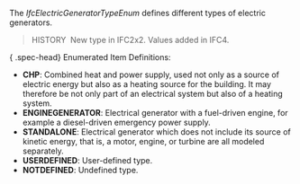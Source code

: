 The _IfcElectricGeneratorTypeEnum_ defines different types of electric generators.

> HISTORY&nbsp; New type in IFC2x2. Values added in IFC4.

{ .spec-head}
Enumerated Item Definitions:

* **CHP**: Combined heat and power supply, used not only as a source of electric energy but also as a heating source for the building. It may therefore be not only part of an electrical system but also of a heating system.
* **ENGINEGENERATOR**: Electrical generator with a fuel-driven engine, for example a diesel-driven emergency power supply.
* **STANDALONE**: Electrical generator which does not include its source of kinetic energy, that is, a motor, engine, or turbine are all modeled separately.
* **USERDEFINED**: User-defined type.
* **NOTDEFINED**: Undefined type.